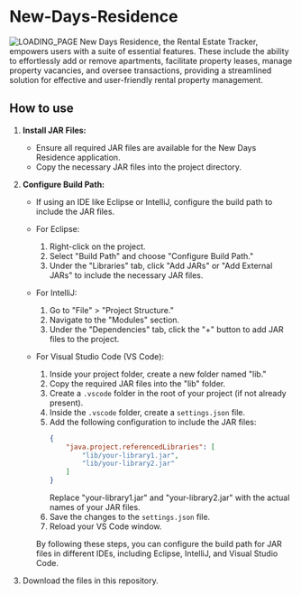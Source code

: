 # New-Days-Residence
![LOADING_PAGE](https://github.com/kittyhae/New-Days-Residence/assets/134063953/8f32fabb-8211-43b6-aecb-f00c5027a261)
New Days Residence, the Rental Estate Tracker, empowers users with a suite of essential features. These include the ability to effortlessly add or remove apartments, facilitate property leases, manage property vacancies, and oversee transactions, providing a streamlined solution for effective and user-friendly rental property management.

## How to use
1. **Install JAR Files:**
   - Ensure all required JAR files are available for the New Days Residence application.
   - Copy the necessary JAR files into the project directory.
2. **Configure Build Path:**
   - If using an IDE like Eclipse or IntelliJ, configure the build path to include the JAR files.
   - For Eclipse:
     1. Right-click on the project.
     2. Select "Build Path" and choose "Configure Build Path."
     3. Under the "Libraries" tab, click "Add JARs" or "Add External JARs" to include the necessary JAR files.
   - For IntelliJ:
     1. Go to "File" > "Project Structure."
     2. Navigate to the "Modules" section.
     3. Under the "Dependencies" tab, click the "+" button to add JAR files to the project.

   - For Visual Studio Code (VS Code):
     1. Inside your project folder, create a new folder named "lib."
     2. Copy the required JAR files into the "lib" folder.
     3. Create a `.vscode` folder in the root of your project (if not already present).
     4. Inside the `.vscode` folder, create a `settings.json` file.
     5. Add the following configuration to include the JAR files:
        ```json
        {
            "java.project.referencedLibraries": [
                "lib/your-library1.jar",
                "lib/your-library2.jar"
            ]
        }
        ```
        Replace "your-library1.jar" and "your-library2.jar" with the actual names of your JAR files.
     6. Save the changes to the `settings.json` file.
     7. Reload your VS Code window.

      By following these steps, you can configure the build path for JAR files in different IDEs, including Eclipse, IntelliJ,       and Visual Studio Code.

3. Download the files in this repository.
